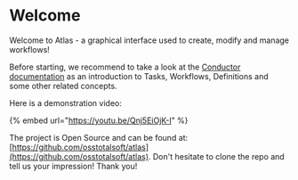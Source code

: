 # Welcome

Welcome to Atlas - a graphical interface used to create, modify and manage workflows!&#x20;

Before starting, we recommend to take a look at the [Conductor documentation](https://netflix.github.io/conductor/configuration/taskdef/) as an introduction to Tasks, Workflows, Definitions and some other related concepts.

Here is a demonstration video:

{% embed url="https://youtu.be/Qnj5EiOjK-I" %}

The project is Open Source and can be found at: [https://github.com/osstotalsoft/atlas](https://github.com/osstotalsoft/atlas). Don't hesitate to clone the repo and tell us your impression! Thank you!
